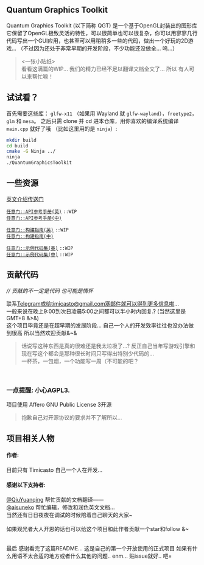 ## Quantum Graphics Toolkit
Quantum Graphics Toolkit (以下简称 QGT) 是一个基于OpenGL封装出的图形库<br>
它保留了OpenGL极致灵活的特性，可以很简单也可以很复杂，你可以用寥寥几行代码写出一个GUI应用，也甚至可以用稍稍多一些的代码，做出一个好玩的2D游戏... （不过因为还处于非常早期的开发阶段，不少功能还没做全... 呜...）

> <一张小贴纸><br>
> 看看这满篇的WIP... 我们的精力已经不足以翻译文档全文了... 所以 有人可以来帮忙嘛！

## 试试看？
首先需要这些库： `glfw-x11` （如果用 Wayland 就  `glfw-wayland`），`freetype2`，`glm` 和 `mesa`。
之后只需 clone 并 cd 进本仓库，用你喜欢的编译系统编译 `main.cpp` 就好了哦 （比如这里用的是 `ninja`）:

```bash
mkdir build
cd build
cmake -G Ninja ../
ninja
./QuantumGraphicsToolkit
```

## 一些资源
[英文介绍传送门](./README.md)<br>

[`任意门::API参考手册(英)`](./doc/ref/en/intro.md) `::WIP`<br>
[`任意门::API参考手册(中)`](./doc/ref/zh/intro.md)
<br>

[`任意门::构建指南(英)`](./doc/ins/en/building.md) `::WIP`<br>
[`任意门::构建指南(中)`](./doc/ins/zh/building.md)
<br>

[`任意门::示例代码集(英)`](./doc/ex/en/intro.md) `::WIP`<br>
[`任意门::示例代码集(中)`](./doc/ex/zh/intro.md) `::WIP`
<br>

## 贡献代码

_// 贡献的不一定是代码 也可能是情怀_

联系[Telegram](https://t.me/Timicasto)或给timicasto@gmail.com塞邮件就可以得到更多信息啦...<br>
一般来说在晚上9:00到次日凌晨5:00之间都可以半小时内回复.? (当然这里是GMT+8 &>&) <br>
这个项目毕竟还是在超早期的发展阶段... 自己一个人的开发效率往往也没办法做到很高 所以当然欢迎贡献&~&
> 话说写这种东西是真的很难还是我太垃圾了...? 反正自己当年写游戏引擎和现在写这个都会是那种很长时间只写得出特别少代码的...<br>
> 一杯茶，一包烟，一个功能写一周（不可能的吧？
<br>

### 一点提醒: 小心AGPL3.
项目使用 Affero GNU Public License 3开源
> 抱歉自己对开源协议的要求并不了解所以...

## 项目相关人物
#### 作者:
目前只有 Timicasto 自己一个人在开发...
#### 感谢以下支持者:
[@QiuYuanqing](https://github.com/QiuYuanqing) 帮忙贡献的文档翻译—— <br>
[@aisuneko](https://github.com/aisuneko) 帮忙编辑，修改和润色英文文档... <br>
当然还有日日夜夜在调试的时候陪着自己聊天的大家~
<br><br>
如果观光者大人开恩的话也可以给这个项目和此作者贡献一个star和follow &~<br><br>

最后 感谢看完了这篇README... 这是自己的第一个开放使用的正式项目 如果有什么用语不太合适的地方或者什么其他的问题.. enm... 贴issue就好.. 吧=
